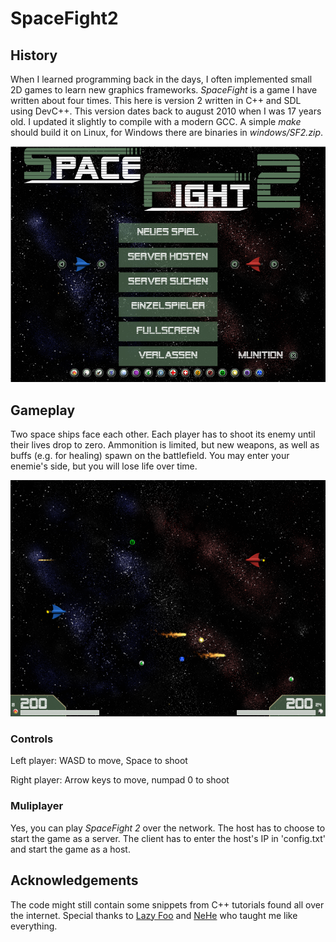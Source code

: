 # SpaceFight2

## History

When I learned programming back in the days, I often implemented small 2D games to learn new graphics frameworks.
*SpaceFight* is a game I have written about four times.
This here is version 2 written in C++ and SDL using DevC++.
This version dates back to august 2010 when I was 17 years old.
I updated it slightly to compile with a modern GCC.
A simple *make* should build it on Linux, for Windows there are binaries in *windows/SF2.zip*.

![Space Fight Main Menu](doc/SF_menu.png "Space Fight Main Menu")

## Gameplay

Two space ships face each other.
Each player has to shoot its enemy until their lives drop to zero.
Ammonition is limited, but new weapons, as well as buffs (e.g. for healing) spawn on the battlefield.
You may enter your enemie's side, but you will lose life over time.

![Space Fight Gameplay](doc/SF_gameplay.png "Space Fight Gameplay")

### Controls

Left player: WASD to move, Space to shoot

Right player: Arrow keys to move, numpad 0 to shoot

### Muliplayer

Yes, you can play *SpaceFight 2* over the network.
The host has to choose to start the game as a server.
The client has to enter the host's IP in 'config.txt' and start the game as a host.

## Acknowledgements

The code might still contain some snippets from C++ tutorials found all over the internet.
Special thanks to [Lazy Foo](https://lazyfoo.net/tutorials/SDL/) and [NeHe](https://nehe.gamedev.net/) who taught me like everything.

